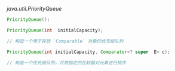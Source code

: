 *java.util.PriorityQueue*
```java
PriorityQueue();

PriorityQueue(int  initialCapacity);

// 构造一个用于存放 `Comparable` 对象的优先级队列

PriorityQueue(int initialCapacity, Comparator<? super  E> c);

// 构造一个优先级队列，并用指定的比较器对元素进行排序

```